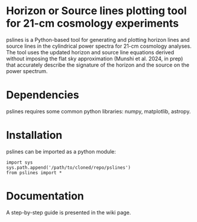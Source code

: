 # Horizon or Source lines plotting tool for 21-cm cosmology experiments

pslines is a Python-based tool for generating and plotting horizon lines and source lines in the cylindrical power spectra for 21-cm cosmology analyses. The tool uses the updated horizon and source line equations derived without imposing the flat sky approximation (Munshi et al. 2024, in prep) that accurately describe the signature of the horizon and the source on the power spectrum.

# Dependencies
pslines requires some common python libraries: numpy, matplotlib, astropy.

# Installation
pslines can be imported as a python module:
```
import sys
sys.path.append('/path/to/cloned/repo/pslines')
from pslines import *
```

# Documentation
A step-by-step guide is presented in the wiki page.
